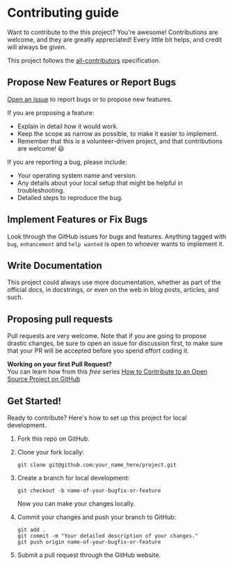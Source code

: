 # Contributing guide

Want to contribute to the this project? You're awesome! Contributions are welcome, and they are greatly appreciated! Every little bit helps, and credit will always be given.

This project follows the [all-contributors](https://allcontributors.org) specification.

## Propose New Features or Report Bugs

[Open an issue](./issues) to report bugs or to propose new features.

If you are proposing a feature:

* Explain in detail how it would work.
* Keep the scope as narrow as possible, to make it easier to implement.
* Remember that this is a volunteer-driven project, and that contributions
  are welcome! 😃

If you are reporting a bug, please include:

* Your operating system name and version.
* Any details about your local setup that might be helpful in troubleshooting.
* Detailed steps to reproduce the bug.

## Implement Features or Fix Bugs

Look through the GitHub issues for bugs and features. Anything tagged with
`bug`, `enhancement` and `help wanted` is open to whoever wants to implement
it.

## Write Documentation

This project could always use more documentation, whether as part of the
official docs, in docstrings, or even on the web in blog posts,
articles, and such.

## Proposing pull requests

Pull requests are very welcome. Note that if you are going to propose drastic
changes, be sure to open an issue for discussion first, to make sure that your
PR will be accepted before you spend effort coding it.

**Working on your first Pull Request?**  
You can learn how from this _free_ series [How to Contribute to an Open Source
Project on GitHub](https://egghead.io/courses/how-to-contribute-to-an-open-source-project-on-github)

## Get Started!

Ready to contribute? Here's how to set up this project for local
development.

1. Fork this repo on GitHub.
2. Clone your fork locally:

    ```shell
    git clone git@github.com:your_name_here/project.git
    ```

3. Create a branch for local development:

    ```shell
    git checkout -b name-of-your-bugfix-or-feature
    ```

   Now you can make your changes locally.

4. Commit your changes and push your branch to GitHub:

    ```shell
    git add .
    git commit -m "Your detailed description of your changes."
    git push origin name-of-your-bugfix-or-feature
    ```

5. Submit a pull request through the GitHub website.
